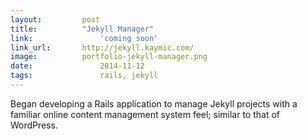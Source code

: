 ```yaml
---
layout:			post
title:			"Jekyll Manager"
link:				'coming soon'
link_url:		http://jekyll.kaymic.com/
image:			portfolio-jekyll-manager.png
date:				2014-11-12
tags:				rails, jekyll
---
```

Began developing a Rails application to manage Jekyll projects with a familiar online content management system feel; similar to that of WordPress.